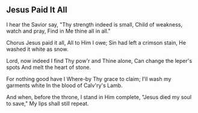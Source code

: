## Jesus Paid It All

I hear the Savior say,
"Thy strength indeed is small,
Child of weakness, watch and pray,
Find in Me thine all in all."

Chorus
Jesus paid it all,
All to Him I owe;
Sin had left a crimson stain,
He washed it white as snow.

Lord, now indeed I find
Thy pow'r and Thine alone,
Can change the leper's spots
And melt the heart of stone.

For nothing good have I
Where-by Thy grace to claim;
I'll wash my garments white
In the blood of Calv'ry's Lamb.

And when, before the throne,
I stand in Him complete,
"Jesus died my soul to save,"
My lips shall still repeat.